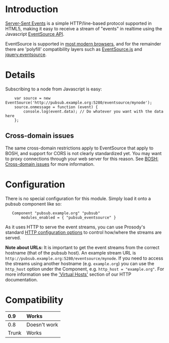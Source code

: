 # Introduction #

[Server-Sent Events](https://en.wikipedia.org/wiki/Server-sent_events) is a simple HTTP/line-based protocol supported in HTML5, making it easy to receive a stream of "events" in realtime using the Javascript [EventSource API](https://developer.mozilla.org/en-US/docs/Web/API/EventSource).

EventSource is supported in [most modern browsers](http://caniuse.com/#feat=eventsource), and for the remainder there are 'polyfill' compatibility layers such as [EventSource.js](https://github.com/remy/polyfills/blob/master/EventSource.js) and [jquery.eventsource](https://github.com/rwldrn/jquery.eventsource).

# Details #

Subscribing to a node from Javascript is easy:

```
    var source = new EventSource('http://pubsub.example.org:5280/eventsource/mynode');
    source.onmessage = function (event) {
        console.log(event.data); // Do whatever you want with the data here
    };
```

## Cross-domain issues ##
The same cross-domain restrictions apply to EventSource that apply to BOSH, and support for CORS is not clearly standardized yet. You may want to proxy connections through your web server for this reason. See [BOSH: Cross-domain issues](https://prosody.im/doc/setting_up_bosh#proxying_requests) for more information.

# Configuration #
There is no special configuration for this module. Simply load it onto a pubsub component like so:

```
   Component "pubsub.example.org" "pubsub"
       modules_enabled = { "pubsub_eventsource" }
```

As it uses HTTP to serve the event streams, you can use Prosody's standard [HTTP configuration options](https://prosody.im/doc/http) to control how/where the streams are served.

**Note about URLs:** It is important to get the event streams from the correct hostname (that of the pubsub host). An example stream URL is `http://pubsub.example.org:5280/eventsource/mynode`. If you need to access the streams using another hostname (e.g. `example.org`) you can use the `http_host` option under the Component, e.g. `http_host = "example.org"`. For more information see the ['Virtual Hosts'](https://prosody.im/doc/http#virtual_hosts) section of our HTTP documentation.

# Compatibility #
| 0.9 | Works |
|:----|:------|
| 0.8 | Doesn't work |
| Trunk | Works |